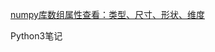 [numpy库数组属性查看：类型、尺寸、形状、维度](https://blog.csdn.net/weixin_41770169/article/details/80565326)

Python3笔记

